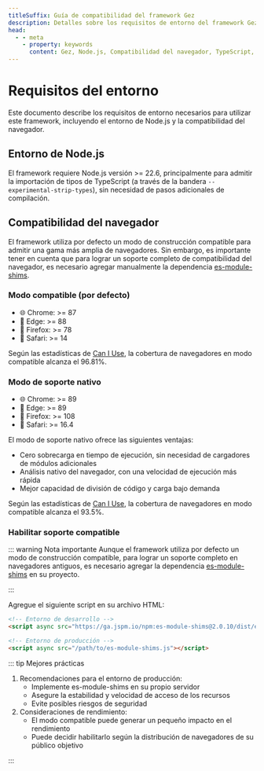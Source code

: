 ```yaml
---
titleSuffix: Guía de compatibilidad del framework Gez
description: Detalles sobre los requisitos de entorno del framework Gez, incluyendo los requisitos de versión de Node.js y las instrucciones de compatibilidad del navegador, para ayudar a los desarrolladores a configurar correctamente el entorno de desarrollo.
head:
  - - meta
    - property: keywords
      content: Gez, Node.js, Compatibilidad del navegador, TypeScript, es-module-shims, Configuración del entorno
---
```


# Requisitos del entorno

Este documento describe los requisitos de entorno necesarios para utilizar este framework, incluyendo el entorno de Node.js y la compatibilidad del navegador.

## Entorno de Node.js

El framework requiere Node.js versión >= 22.6, principalmente para admitir la importación de tipos de TypeScript (a través de la bandera `--experimental-strip-types`), sin necesidad de pasos adicionales de compilación.

## Compatibilidad del navegador

El framework utiliza por defecto un modo de construcción compatible para admitir una gama más amplia de navegadores. Sin embargo, es importante tener en cuenta que para lograr un soporte completo de compatibilidad del navegador, es necesario agregar manualmente la dependencia [es-module-shims](https://github.com/guybedford/es-module-shims).

### Modo compatible (por defecto)
- 🌐 Chrome: >= 87
- 🔷 Edge: >= 88
- 🦊 Firefox: >= 78
- 🧭 Safari: >= 14

Según las estadísticas de [Can I Use](https://caniuse.com/?search=dynamic%20import), la cobertura de navegadores en modo compatible alcanza el 96.81%.

### Modo de soporte nativo
- 🌐 Chrome: >= 89
- 🔷 Edge: >= 89
- 🦊 Firefox: >= 108
- 🧭 Safari: >= 16.4

El modo de soporte nativo ofrece las siguientes ventajas:
- Cero sobrecarga en tiempo de ejecución, sin necesidad de cargadores de módulos adicionales
- Análisis nativo del navegador, con una velocidad de ejecución más rápida
- Mejor capacidad de división de código y carga bajo demanda

Según las estadísticas de [Can I Use](https://caniuse.com/?search=importmap), la cobertura de navegadores en modo compatible alcanza el 93.5%.

### Habilitar soporte compatible

::: warning Nota importante
Aunque el framework utiliza por defecto un modo de construcción compatible, para lograr un soporte completo en navegadores antiguos, es necesario agregar la dependencia [es-module-shims](https://github.com/guybedford/es-module-shims) en su proyecto.

:::

Agregue el siguiente script en su archivo HTML:

```html
<!-- Entorno de desarrollo -->
<script async src="https://ga.jspm.io/npm:es-module-shims@2.0.10/dist/es-module-shims.js"></script>

<!-- Entorno de producción -->
<script async src="/path/to/es-module-shims.js"></script>
```

::: tip Mejores prácticas

1. Recomendaciones para el entorno de producción:
   - Implemente es-module-shims en su propio servidor
   - Asegure la estabilidad y velocidad de acceso de los recursos
   - Evite posibles riesgos de seguridad
2. Consideraciones de rendimiento:
   - El modo compatible puede generar un pequeño impacto en el rendimiento
   - Puede decidir habilitarlo según la distribución de navegadores de su público objetivo

:::